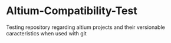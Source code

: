 # Altium-Compatibility-Test
Testing repository regarding altium projects and their versionable caracteristics when used with git
